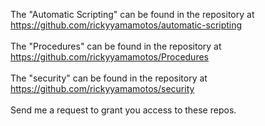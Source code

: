 The "Automatic Scripting" can be found in the repository at https://github.com/rickyyamamotos/automatic-scripting
<BR>
<BR>
The "Procedures" can be found in the repository at https://github.com/rickyyamamotos/Procedures
<BR>
<BR>
The "security" can be found in the repository at https://github.com/rickyyamamotos/security
<BR>
<BR>
Send me a request to grant you access to these repos.
  
